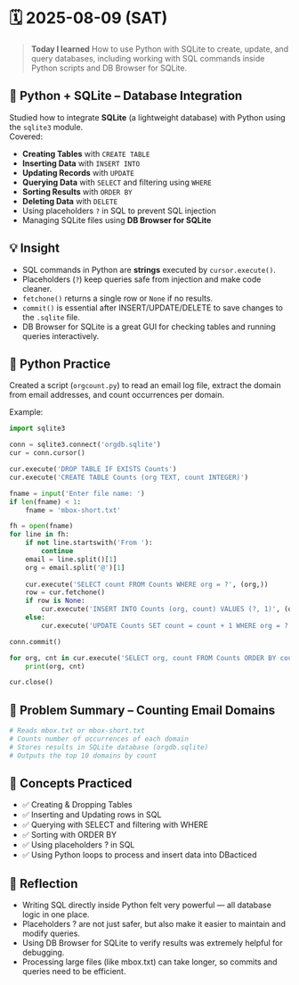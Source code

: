 # 🗓️ 2025-08-09 (SAT)

> **Today I learned** How to use Python with SQLite to create, update, and query databases, including working with SQL commands inside Python scripts and DB Browser for SQLite.



## 📘 Python + SQLite – Database Integration

Studied how to integrate **SQLite** (a lightweight database) with Python using the `sqlite3` module.  
Covered:

- **Creating Tables** with `CREATE TABLE`
- **Inserting Data** with `INSERT INTO`
- **Updating Records** with `UPDATE`
- **Querying Data** with `SELECT` and filtering using `WHERE`
- **Sorting Results** with `ORDER BY`
- **Deleting Data** with `DELETE`
- Using placeholders `?` in SQL to prevent SQL injection
- Managing SQLite files using **DB Browser for SQLite**



## 💡 Insight

- SQL commands in Python are **strings** executed by `cursor.execute()`.
- Placeholders (`?`) keep queries safe from injection and make code cleaner.
- `fetchone()` returns a single row or `None` if no results.
- `commit()` is essential after INSERT/UPDATE/DELETE to save changes to the `.sqlite` file.
- DB Browser for SQLite is a great GUI for checking tables and running queries interactively.



## 🐍 Python Practice

Created a script (`orgcount.py`) to read an email log file, extract the domain from email addresses, and count occurrences per domain.

Example:
```python
import sqlite3

conn = sqlite3.connect('orgdb.sqlite')
cur = conn.cursor()

cur.execute('DROP TABLE IF EXISTS Counts')
cur.execute('CREATE TABLE Counts (org TEXT, count INTEGER)')

fname = input('Enter file name: ')
if len(fname) < 1:
    fname = 'mbox-short.txt'

fh = open(fname)
for line in fh:
    if not line.startswith('From '):
        continue
    email = line.split()[1]
    org = email.split('@')[1]
    
    cur.execute('SELECT count FROM Counts WHERE org = ?', (org,))
    row = cur.fetchone()
    if row is None:
        cur.execute('INSERT INTO Counts (org, count) VALUES (?, 1)', (org,))
    else:
        cur.execute('UPDATE Counts SET count = count + 1 WHERE org = ?', (org,))

conn.commit()

for org, cnt in cur.execute('SELECT org, count FROM Counts ORDER BY count DESC LIMIT 10'):
    print(org, cnt)

cur.close()
```

## 📄 Problem Summary – Counting Email Domains
```python
# Reads mbox.txt or mbox-short.txt
# Counts number of occurrences of each domain
# Stores results in SQLite database (orgdb.sqlite)
# Outputs the top 10 domains by count
```

## 🧠 Concepts Practiced
- ✅ Creating & Dropping Tables
- ✅ Inserting and Updating rows in SQL
- ✅ Querying with SELECT and filtering with WHERE
- ✅ Sorting with ORDER BY
- ✅ Using placeholders ? in SQL
- ✅ Using Python loops to process and insert data into DBacticed

## 🧠 Reflection
- Writing SQL directly inside Python felt very powerful — all database logic in one place.
- Placeholders ? are not just safer, but also make it easier to maintain and modify queries.
- Using DB Browser for SQLite to verify results was extremely helpful for debugging.
- Processing large files (like mbox.txt) can take longer, so commits and queries need to be efficient.

